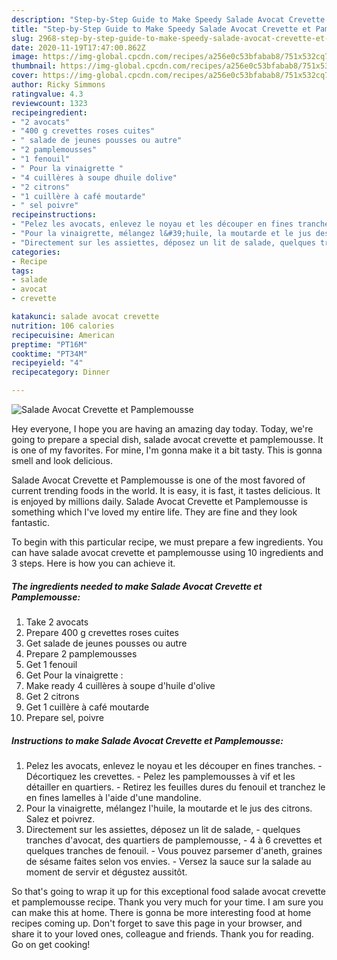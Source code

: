 ```yaml
---
description: "Step-by-Step Guide to Make Speedy Salade Avocat Crevette et Pamplemousse"
title: "Step-by-Step Guide to Make Speedy Salade Avocat Crevette et Pamplemousse"
slug: 2968-step-by-step-guide-to-make-speedy-salade-avocat-crevette-et-pamplemousse
date: 2020-11-19T17:47:00.862Z
image: https://img-global.cpcdn.com/recipes/a256e0c53bfabab8/751x532cq70/salade-avocat-crevette-et-pamplemousse-photo-principale-de-la-recette.jpg
thumbnail: https://img-global.cpcdn.com/recipes/a256e0c53bfabab8/751x532cq70/salade-avocat-crevette-et-pamplemousse-photo-principale-de-la-recette.jpg
cover: https://img-global.cpcdn.com/recipes/a256e0c53bfabab8/751x532cq70/salade-avocat-crevette-et-pamplemousse-photo-principale-de-la-recette.jpg
author: Ricky Simmons
ratingvalue: 4.3
reviewcount: 1323
recipeingredient:
- "2 avocats"
- "400 g crevettes roses cuites"
- " salade de jeunes pousses ou autre"
- "2 pamplemousses"
- "1 fenouil"
- " Pour la vinaigrette "
- "4 cuillères à soupe dhuile dolive"
- "2 citrons"
- "1 cuillère à café moutarde"
- " sel poivre"
recipeinstructions:
- "Pelez les avocats, enlevez le noyau et les découper en fines tranches. Décortiquez les crevettes. Pelez les pamplemousses à vif et les détailler en quartiers. Retirez les feuilles dures du fenouil et tranchez le en fines lamelles à l&#39;aide d&#39;une mandoline."
- "Pour la vinaigrette, mélangez l&#39;huile, la moutarde et le jus des citrons. Salez et poivrez."
- "Directement sur les assiettes, déposez un lit de salade, quelques tranches d&#39;avocat, des quartiers de pamplemousse, 4 à 6 crevettes et quelques tranches de fenouil. Vous pouvez parsemer d&#39;aneth, graines de sésame faites selon vos envies. Versez la sauce sur la salade au moment de servir et dégustez aussitôt."
categories:
- Recipe
tags:
- salade
- avocat
- crevette

katakunci: salade avocat crevette 
nutrition: 106 calories
recipecuisine: American
preptime: "PT16M"
cooktime: "PT34M"
recipeyield: "4"
recipecategory: Dinner

---
```



![Salade Avocat Crevette et Pamplemousse](https://img-global.cpcdn.com/recipes/a256e0c53bfabab8/751x532cq70/salade-avocat-crevette-et-pamplemousse-photo-principale-de-la-recette.jpg)

Hey everyone, I hope you are having an amazing day today. Today, we're going to prepare a special dish, salade avocat crevette et pamplemousse. It is one of my favorites. For mine, I'm gonna make it a bit tasty. This is gonna smell and look delicious.

Salade Avocat Crevette et Pamplemousse is one of the most favored of current trending foods in the world. It is easy, it is fast, it tastes delicious. It is enjoyed by millions daily. Salade Avocat Crevette et Pamplemousse is something which I've loved my entire life. They are fine and they look fantastic.




To begin with this particular recipe, we must prepare a few ingredients. You can have salade avocat crevette et pamplemousse using 10 ingredients and 3 steps. Here is how you can achieve it.

<!--inarticleads1-->

##### The ingredients needed to make Salade Avocat Crevette et Pamplemousse:

1. Take 2 avocats
1. Prepare 400 g crevettes roses cuites
1. Get  salade de jeunes pousses ou autre
1. Prepare 2 pamplemousses
1. Get 1 fenouil
1. Get  Pour la vinaigrette :
1. Make ready 4 cuillères à soupe d&#39;huile d&#39;olive
1. Get 2 citrons
1. Get 1 cuillère à café moutarde
1. Prepare  sel, poivre




<!--inarticleads2-->

##### Instructions to make Salade Avocat Crevette et Pamplemousse:

1. Pelez les avocats, enlevez le noyau et les découper en fines tranches. - Décortiquez les crevettes. - Pelez les pamplemousses à vif et les détailler en quartiers. - Retirez les feuilles dures du fenouil et tranchez le en fines lamelles à l&#39;aide d&#39;une mandoline.
1. Pour la vinaigrette, mélangez l&#39;huile, la moutarde et le jus des citrons. Salez et poivrez.
1. Directement sur les assiettes, déposez un lit de salade, - quelques tranches d&#39;avocat, des quartiers de pamplemousse, - 4 à 6 crevettes et quelques tranches de fenouil. - Vous pouvez parsemer d&#39;aneth, graines de sésame faites selon vos envies. - Versez la sauce sur la salade au moment de servir et dégustez aussitôt.




So that's going to wrap it up for this exceptional food salade avocat crevette et pamplemousse recipe. Thank you very much for your time. I am sure you can make this at home. There is gonna be more interesting food at home recipes coming up. Don't forget to save this page in your browser, and share it to your loved ones, colleague and friends. Thank you for reading. Go on get cooking!
